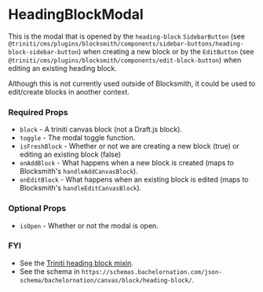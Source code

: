 # HeadingBlockModal

This is the modal that is opened by the `heading-block` `SidebarButton` (see `@triniti/cms/plugins/blocksmith/components/sidebar-buttons/heading-block-sidebar-button`) when creating a new block or by the `EditButton` (see `@triniti/cms/plugins/blocksmith/components/edit-block-button`) when editing an existing heading block.

Although this is not currently used outside of Blocksmith, it could be used to edit/create blocks in another context.

### Required Props
+ `block`        - A triniti canvas block (not a Draft.js block).
+ `toggle`       - The modal toggle function.
+ `isFreshBlock` - Whether or not we are creating a new block (true) or editing an existing block (false)
+ `onAddBlock`   - What happens when a new block is created (maps to Blocksmith's `handleAddCanvasBlock`).
+ `onEditBlock`  - What happens when an existing block is edited (maps to Blocksmith's `handleEditCanvasBlock`).

### Optional Props
+ `isOpen`       - Whether or not the modal is open.

### FYI
+ See the [Triniti heading block mixin](https://github.com/triniti/schemas/tree/master/schemas/triniti/canvas/mixin/heading-block).
+ See the schema in `https://schemas.bachelornation.com/json-schema/bachelornation/canvas/block/heading-block/`.
